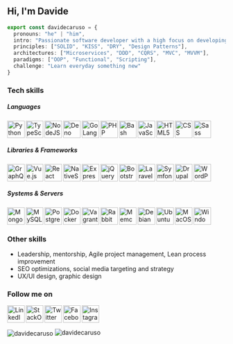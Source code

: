 ## Hi, I'm Davide

```typescript
export const davidecaruso = {
  pronouns: "he" | "him",
  intro: "Passionate software developer with a high focus on developing clean code and clean architectures.",
  principles: ["SOLID", "KISS", "DRY", "Design Patterns"],
  architectures: ["Microservices", "DDD", "CQRS", "MVC", "MVVM"],
  paradigms: ["OOP", "Functional", "Scripting"],
  challenge: "Learn everyday something new"
}
```

### Tech skills
##### Languages
<img align="left" src="https://devicon.dev/devicon.git/icons/python/python-original.svg" height="40" alt="Python" title="Python" />
<img align="left" src="https://devicon.dev/devicon.git/icons/typescript/typescript-original.svg" height="40" alt="TypeScript" title="TypeScript" />
<img align="left" src="https://devicon.dev/devicon.git/icons/nodejs/nodejs-original.svg" height="40" alt="NodeJS" title="NodeJS" />
<img align="left" src="https://upload.wikimedia.org/wikipedia/commons/thumb/8/84/Deno.svg/600px-Deno.svg.png" height="40" alt="Deno" title="Deno" />
<img align="left" src="https://devicon.dev/devicon.git/icons/go/go-original.svg" height="40" alt="GoLang" title="GoLang" />
<img align="left" src="https://devicon.dev/devicon.git/icons/php/php-plain.svg" height="40" alt="PHP" title="PHP" />
<img align="left" src="https://www.vectorlogo.zone/logos/gnu_bash/gnu_bash-icon.svg" height="40" alt="Bash" title="Bash" />
<img align="left" src="https://devicon.dev/devicon.git/icons/javascript/javascript-original.svg" height="40" alt="JavaScript" title="JavaScript" />
<img align="left" src="https://devicon.dev/devicon.git/icons/html5/html5-original.svg" height="40" alt="HTML5" title="HTML5" />
<img align="left" src="https://devicon.dev/devicon.git/icons/css3/css3-original.svg" height="40" alt="CSS" title="CSS3" />
<img src="https://devicon.dev/devicon.git/icons/sass/sass-original.svg" height="40" alt="Sass" title="Sass" />

##### Libraries & Frameworks
<img align="left" src="https://www.vectorlogo.zone/logos/graphql/graphql-icon.svg" height="40" alt="GraphQL" title="GraphQL" />
<img align="left" src="https://devicon.dev/devicon.git/icons/vuejs/vuejs-original.svg" height="40" alt="Vue.js" title="Vue.js" />
<img align="left" src="https://devicon.dev/devicon.git/icons/react/react-original.svg" height="40" alt="React" title="React" />
<img align="left" src="https://cdn.worldvectorlogo.com/logos/nativescript.svg" height="40" alt="NativeScript" title="NativeScript" />
<img align="left" src="https://devicon.dev/devicon.git/icons/express/express-original.svg" height="40" alt="Express" title="Express" />
<img align="left" src="https://devicon.dev/devicon.git/icons/jquery/jquery-original.svg" height="40" alt="jQuery" title="jQuery" />
<img align="left" src="https://devicon.dev/devicon.git/icons/bootstrap/bootstrap-plain.svg" height="40" alt="Bootstrap" title="Bootstrap" />
<img align="left" src="https://devicon.dev/devicon.git/icons/laravel/laravel-plain.svg" height="40" alt="Laravel" title="Laravel" />
<img align="left" src="https://devicon.dev/devicon.git/icons/symfony/symfony-original.svg" height="40" alt="Symfony" title="Symfony" />
<img align="left" src="https://devicon.dev/devicon.git/icons/drupal/drupal-original.svg" height="40" alt="Drupal" title="Drupal" />
<img src="https://devicon.dev/devicon.git/icons/wordpress/wordpress-plain.svg" height="40" alt="WordPress" title="WordPress" />

##### Systems & Servers
<img align="left" src="https://devicon.dev/devicon.git/icons/mongodb/mongodb-original.svg" height="40" alt="MongoDB" title="MongoDB" />
<img align="left" src="https://devicon.dev/devicon.git/icons/mysql/mysql-original.svg" height="40" alt="MySQL" title="MySQL" />
<img align="left" src="https://devicon.dev/devicon.git/icons/postgresql/postgresql-original.svg" height="40" alt="PostgreSQL" title="PostgreSQL" />
<img align="left" src="https://devicon.dev/devicon.git/icons/docker/docker-plain.svg" height="40" alt="Docker" title="Docker" />
<img align="left" src="https://devicon.dev/devicon.git/icons/vagrant/vagrant-original.svg" height="40" alt="Vagrant" title="Vagrant" />
<img align="left" src="https://www.vectorlogo.zone/logos/rabbitmq/rabbitmq-icon.svg" height="40" alt="RabbitMQ" title="RabbitMQ" />
<img align="left" src="https://www.vectorlogo.zone/logos/memcached/memcached-icon.svg" height="40" alt="Memcached" title="Memcached" />
<img align="left" src="https://devicon.dev/devicon.git/icons/debian/debian-original.svg" height="40" alt="Debian" title="Debian" />
<img align="left" src="https://devicon.dev/devicon.git/icons/ubuntu/ubuntu-plain.svg" height="40" alt="Ubuntu" title="Ubuntu" />
<img align="left" src="https://devicon.dev/devicon.git/icons/apple/apple-original.svg" height="40" alt="MacOS" title="MacOS" />
<img src="https://devicon.dev/devicon.git/icons/windows8/windows8-original.svg" height="40" alt="Windows" title="Windows" />

<!--##### Tools
<img align="left" src="https://devicon.dev/devicon.git/icons/npm/npm-original-wordmark.svg" height="40" alt="npm" title="npm" />
<img align="left" src="https://devicon.dev/devicon.git/icons/bower/bower-original.svg" height="40" alt="Bower" title="Bower" />
<img align="left" src="https://devicon.dev/devicon.git/icons/yarn/yarn-original.svg" height="40" alt="yarn" title="yarn" />
<img align="left" src="https://cdn.worldvectorlogo.com/logos/composer.svg" height="40" alt="yarn" title="Composer" />
<img align="left" src="https://devicon.dev/devicon.git/icons/trello/trello-plain.svg" height="40" alt="Trello" title="Trello" />
<img align="left" src="https://devicon.dev/devicon.git/icons/gimp/gimp-original.svg" height="40" alt="Gimp" title="Gimp" />
<img align="left" src="https://devicon.dev/devicon.git/icons/photoshop/photoshop-line.svg" height="40" alt="Photoshop" title="Photoshop" />
<img src="https://devicon.dev/devicon.git/icons/illustrator/illustrator-line.svg" height="40" alt="Illustrator" title="Illustrator" />-->

### Other skills
- Leadership, mentorship, Agile project management, Lean process improvement
- SEO optimizations, social media targeting and strategy
- UX/UI design, graphic design 

### Follow me on
[<img align="left" src="https://devicon.dev/devicon.git/icons/linkedin/linkedin-original.svg" height="40" alt="LinkedIn" title="LinkedIn" />](https://linkedin.com/in/davidecaruso93)
[<img align="left" src="https://www.vectorlogo.zone/logos/stackoverflow/stackoverflow-icon.svg" height="40" alt="StackOverflow" title="StackOverflow" />](https://stackoverflow.com/users/3612464/davide-caruso)
[<img align="left" src="https://devicon.dev/devicon.git/icons/twitter/twitter-original.svg" height="40" alt="Twitter" title="Twitter" />](https://twitter.com/davidecaruso93)
[<img align="left" src="https://devicon.dev/devicon.git/icons/facebook/facebook-original.svg" height="40" alt="Facebook" title="Facebook" />](https://facebook.com/davidecaruso93)
[<img src="https://www.vectorlogo.zone/logos/instagram/instagram-icon.svg" height="40" alt="Instagram" title="Instagram" />](https://instagram.com/davidecaruso93)

<img align="center" src="https://github-readme-stats.vercel.app/api?username=davidecaruso&show_icons=true" alt="davidecaruso" />
<img src="https://komarev.com/ghpvc/?username=davidecaruso" alt="davidecaruso" />
